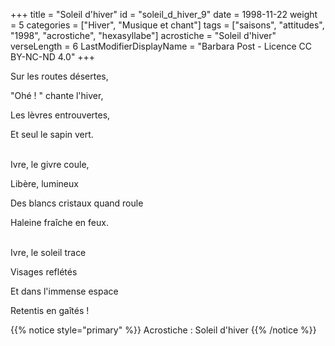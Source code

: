 +++
title = "Soleil d'hiver"
id = "soleil_d_hiver_9"
date = 1998-11-22
weight = 5
categories = ["Hiver", "Musique et chant"]
tags = ["saisons", "attitudes", "1998", "acrostiche", "hexasyllabe"]
acrostiche = "Soleil d'hiver"
verseLength = 6
LastModifierDisplayName = "Barbara Post - Licence CC BY-NC-ND 4.0"
+++

Sur les routes désertes,

"Ohé ! " chante l'hiver,

Les lèvres entrouvertes,

Et seul le sapin vert.

 \
Ivre, le givre coule,

Libère, lumineux

Des blancs cristaux quand roule

Haleine fraîche en feux.

 \
Ivre, le soleil trace

Visages reflétés

Et dans l'immense espace

Retentis en gaîtés !

{{% notice style="primary" %}}
Acrostiche : Soleil d'hiver
{{% /notice %}}
